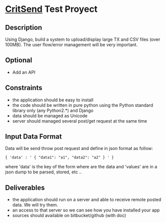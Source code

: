 [CritSend](http://www.critsend.com/) Test Proyect
=====================

Description
-----------

Using Django, build a system to upload/display large TX and CSV files (over
 100MB). The user flow/error management will be very important.

Optional
--------
- Add an API

Constraints
-----------
- the application should be easy to install
- the code should be written in pure python using the Python standard library
 only (any Python2.*) and Django
- data should be managed as Unicode
- server should managed several post/get request at the same time

Input Data Format
-----------------
Data will be send throw post request and define in json format as follow:

`
{ 'data' : ' { "data1": "a1", "data2": "a2" } ' }
`

where 'data' is the key of the form where are the data
and 'values' are in a json dump to be parsed, stored, etc ..

Deliverables
------------
- the application should run on a server and able to receive remote posted
 data. We will try them.
- an access to that server so we can see how you have installed your app
- sources should available on bitbucket/github (with doc)